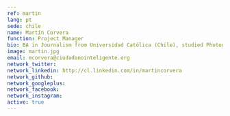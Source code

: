 ```yaml
---
ref: martin
lang: pt
sede: chile
name: Martín Corvera
function: Project Manager
bio: BA in Journalism from Universidad Católica (Chile), studied Photography at Espacio Buenos Aires (Argentina). Received photojournalism award at the Etecom 2012 contest. .
image: martin.jpg
email: mcorvera@ciudadanointeligente.org
network_twitter:
network_linkedin: http://cl.linkedin.com/in/martincorvera
network_github:
network_googleplus:
network_facebook:
network_instagram:
active: true
---
```

